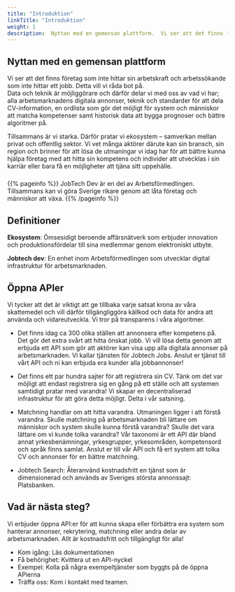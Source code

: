 ```yaml
---
title: "Introduktion"
linkTitle: "Introduktion"
weight: 1
description:  Nyttan med en gemensan plattform.  Vi ser att det finns företag som inte hittar sin arbetskraft och arbetssökande som inte hittar ett jobb. Detta vill vi råda bot på.
---
```

## Nyttan med en gemensan plattform
 
  Vi ser att det finns företag som inte hittar sin arbetskraft och arbetssökande som inte hittar ett jobb. Detta vill vi råda bot på.  
  Data och teknik är möjliggörare och därför delar vi med oss av vad vi har; alla arbetsmarknadens digitala annonser, teknik och standarder för att dela CV-information, en ordlista som gör det möjligt för system och människor att matcha kompetenser samt historisk data att bygga prognoser och bättre algoritmer på.
  
  Tillsammans är vi starka. Därför pratar vi ekosystem – samverkan mellan privat och offentlig sektor. Vi vet många aktörer därute kan sin bransch, sin region och brinner för att lösa de utmaningar vi idag har för att bättre kunna hjälpa företag med att hitta sin kompetens och individer att utvecklas i sin karriär eller bara få en möjligheter att tjäna sitt uppehälle.
  
##### 


{{% pageinfo %}}
JobTech Dev är en del av Arbetsförmedlingen. Tillsammans kan vi göra Sverige rikare genom att låta företag och människor att växa.
{{% /pageinfo %}}





## Definitioner
**Ekosystem**: Ömsesidigt beroende affärsnätverk som erbjuder innovation och produktionsfördelar till sina medlemmar genom elektroniskt utbyte.

**Jobtech dev**: En enhet inom Arbetsförmedlingen som utvecklar digital infrastruktur för arbetsmarknaden.

## Öppna APIer

Vi tycker att det är viktigt att ge tillbaka varje satsat krona av våra skattemedel och vill därför tillgängliggöra källkod och data för andra att använda och vidareutveckla. Vi tror på transparens i våra algoritmer.

* Det finns idag ca 300 olika ställen att annonsera efter kompetens på. Det gör det extra svårt att hitta önskat jobb. Vi vill lösa detta genom att erbjuda ett API som gör att aktörer kan visa upp alla digitala annonser på arbetsmarknaden. 
Vi kallar tjänsten för Jobtech Jobs. Anslut er tjänst till vårt API och ni kan erbjuda era kunder alla jobbannonser!

* Det finns ett par hundra sajter för att registrera sin CV. Tänk om det var möjligt att endast registrera sig en gång på ett ställe och att systemen samtidigt pratar med varandra!
 Vi skapar en decentraliserad infrastruktur för att göra detta möjligt. Delta i vår satsning.

* Matchning handlar om att hitta varandra. Utmaningen ligger i att förstå varandra. Skulle matchning på arbetsmarknaden bli lättare om människor och system skulle kunna förstå varandra? Skulle det vara lättare om vi kunde tolka varandra? 
Vår taxonomi är ett API där bland annat yrkesbenämningar, yrkesgrupper, yrkesområden, kompetensord och språk finns samlat. Anslut er till vår API och få ert system att tolka CV och annonser för en bättre matchning.

* Jobtech Search: Återanvänd kostnadsfritt en tjänst som är dimensionerad och används av Sveriges största annonssajt: Platsbanken.

## Vad är nästa steg?

Vi erbjuder öppna API:er för att kunna skapa eller förbättra era system som hanterar annonser, rekrytering, matchning eller andra delar av arbetsmarknaden. 
Allt är kostnadsfritt och tillgängligt för alla!

* Kom igång: Läs dokumentationen
* Få behörighet: Kvittera ut en API-nyckel
* Exempel: Kolla på några exempeltjänster som byggts på de öppna APierna
* Träffa oss: Kom i kontakt med teamen.
